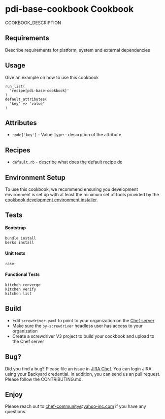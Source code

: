 # pdi-base-cookbook Cookbook

COOKBOOK_DESCRIPTION

## Requirements

Describe requirements for platform, system and external dependencies

## Usage

Give an example on how to use this cookbook

    run_list(
      'recipe[pdi-base-cookbook]'
    )
    default_attributes(
      'key' => 'value'
    )

## Attributes

  * `node['key']` - Value Type - descrption of the attribute

## Recipes

  * `default.rb` - describe what does the default recipe do

## Environment Setup

To use this cookbook, we recommend ensuring you development environment is set up with at least the minimum set of tools provided by the [cookbook development environment installer](https://yahoo.jiveon.com/docs/DOC-14873).

## Tests

#### Bootstrap
    bundle install
    berks install

#### Unit tests
    rake

#### Functional Tests
    kitchen converge
    kitchen verify
    kitchen list


## Build

  * Edit `screwdriver.yaml` to point to your organization on the [Chef server](https://chef.ops.yahoo.com/)
  * Make sure the `by-screwdriver` headless user has access to your organization
  * Create a screwdriver V3 project to build your cookbook and upload to the Chef server

## Bug?

Did you find a bug? Please file an issue in [JIRA Chef](https://jira.corp.yahoo.com/servicedesk/customer/chef). You can login JIRA using your Backyard credential. In addition, you can send us an pull request. Please follow the CONTRIBUTING.md.

## Enjoy
Please reach out to <chef-community@yahoo-inc.com> if you have any questions.
